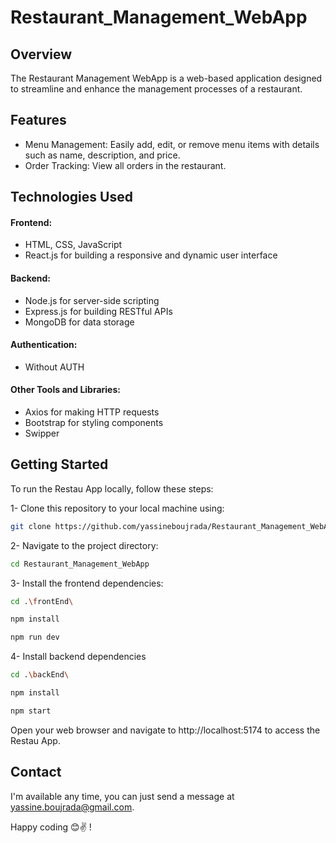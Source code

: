 # Restaurant_Management_WebApp

## Overview 

The Restaurant Management WebApp is a web-based application designed to streamline and enhance the management processes of a restaurant.

## Features

+ Menu Management: Easily add, edit, or remove menu items with details such as name, description, and price.
+ Order Tracking: View all orders in the restaurant.

## Technologies Used

#### Frontend:

+ HTML, CSS, JavaScript
+ React.js for building a responsive and dynamic user interface

#### Backend:

+ Node.js for server-side scripting
+ Express.js for building RESTful APIs
+ MongoDB for data storage

#### Authentication:

+ Without AUTH

#### Other Tools and Libraries:

+ Axios for making HTTP requests
+ Bootstrap for styling components
+ Swipper

## Getting Started

To run the Restau App locally, follow these steps:

1- Clone this repository to your local machine using:

```sh 
git clone https://github.com/yassineboujrada/Restaurant_Management_WebApp.git
```

2- Navigate to the project directory:

``` sh
cd Restaurant_Management_WebApp
```

3- Install the frontend dependencies:

``` sh
cd .\frontEnd\
```

``` sh
npm install
```

``` sh
npm run dev
```

4- Install backend dependencies

``` sh
cd .\backEnd\
```

``` sh
npm install
```

``` sh
npm start
```

Open your web browser and navigate to http://localhost:5174 to access the Restau App.

## Contact

I'm available any time, you can just send a message at yassine.boujrada@gmail.com.

Happy coding 😊✌️ !
